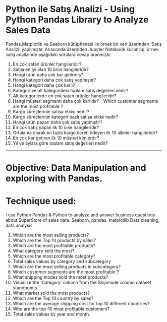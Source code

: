 # Python ile Satış Analizi - Using Python Pandas Library to Analyze Sales Data 

Pandas,Matplotlib ve Seaborn kütüphanesi ile  örnek bir veri üzerinden 'Satış Analizi' yapılmıştır. Anaconda üzerinden Jupyter Notebook kullanılıp,
örnek satış analizinde aşağıdaki sorulara cevap aranmıştır.

1.	En çok satan ürünler hangileridir? 
2.	Satışı en iyi olan 10 ürün hangileridir? 
3.	Hangi ürün daha çok kar getirmiş? 
4.	Hangi kategori daha çok satış yapmıştır? 
5.	Hangi kategori daha çok karlı?
6.	Kategori ve alt kategorideki toplam satış değerleri nedir? 
7.	Alt kategorilerde en çok satan ürünler hangileridir? 
8.	Hangi müşteri segmenti daha çok karlıdır? - Which customer segments are the most profitable ?
9.	Kargo süreçlerinin satışa etkisi nedir? 
10.	Kargo süreçlerinin kategori bazlı satışa etkisi nedir? 
11.	Hangi ürün pazarı daha çok satış yapmıştır? 
12.	En çok satış yapan ilk 10 ülke hangileridir? 
14.	Ortalama olarak en fazla kargo ücreti ödeyen ilk 10 ülkeler hangileridir? 
15.	En çok kar getiren ilk 10 müşteri kimlerdir? 
17.	Yıl ve aylara göre toplam satış değerleri nedir? 

--------------------------------------------------------------------------------------------------------------------------------------------------------------------
# Objective: Data Manipulation and exploring with Pandas.
# Technique used:
I use Python Pandas & Python to analyze and answer business questions about SuperStore of sales data.
Seaborn, pandas, matplotlib
Data cleaning, data analysis

1.	Which are the most selling products?
2.	Which are the Top 10 products by sales?
3.	Which are the most profitable products?
4.	What category sold the most?
5.	Which are the most profitable category?
6.	Total sales values by category and subcategory
7.	Which are the most selling products in subcategory?
8.	Which customer segments are the most profitable ?
9.	What shipping modes sold the most products?
10.	Visualize the 'Category' column from the Shipmode column dataset standpoints.
11.	What market sold the most products?
12.	Which are the Top 10 country by sales?
14.	Which are the average shipping cost for top 10 different countries?
15.	Who are the top-10 most profitable customers?
17.	Total sales values by year and month.
